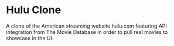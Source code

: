 # Hulu Clone

A clone of the American streaming website hulu.com featuring API integration from The Movie Database in order to pull real movies to showcase in the UI.
